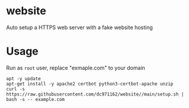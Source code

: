 # website
Auto setup a HTTPS web server with a fake website hosting
# Usage
Run as `root` user, replace "exmaple.com" to your domain
```
apt -y update
apt-get install -y apache2 certbot python3-certbot-apache unzip
curl -s https://raw.githubusercontent.com/dc971162/website//main/setup.sh | bash -s -- example.com
```
